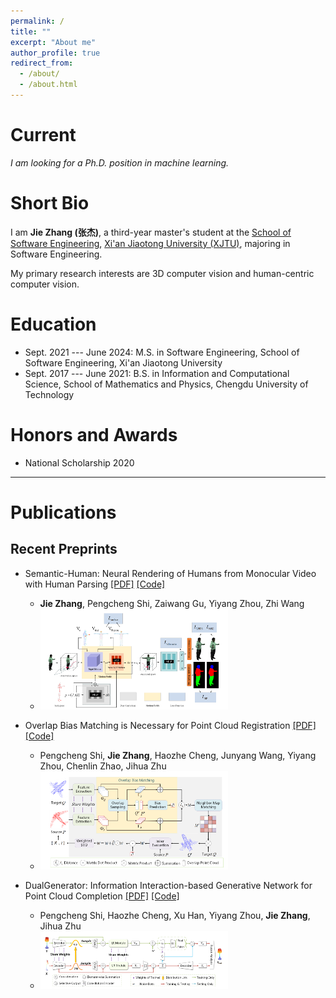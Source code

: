 ```yaml
---
permalink: /
title: ""
excerpt: "About me"
author_profile: true
redirect_from: 
  - /about/
  - /about.html
---
```


Current
===

*I am looking for a Ph.D. position in machine learning.*


Short Bio
===

I am **Jie Zhang (张杰)**, a third-year master's student at the [School of Software Engineering](http://se.xjtu.edu.cn/), [Xi'an Jiaotong University (XJTU)](http://www.xjtu.edu.cn/), majoring in Software Engineering. 

My primary research interests are 3D computer vision and human-centric computer vision.


Education
===
* Sept. 2021 --- June 2024: M.S. in Software Engineering, School of Software Engineering, Xi'an Jiaotong University
* Sept. 2017 --- June 2021: B.S. in Information and Computational Science, School of Mathematics and Physics, Chengdu University of Technology

Honors and Awards
===
* National Scholarship     2020
<!-- * Outstanding Undergraduate Scholarship, Gold award    **Top 3%**     2020  -->


<!-- Activities
===
* TA in *Mathematical Analysis B*, 2021 Fall
* Editor of the Wechat account of School of Gifted Young, USTC
* Member of School of Gifted Young Student Union
* Attendee of ACM TURC 2021, Hefei, China -->


<script>
document.write("Last modifid at: "+document.lastModified+"" )
</script>

---

Publications
===

## Recent Preprints

* Semantic-Human: Neural Rendering of Humans from Monocular Video with Human Parsing [[PDF]](https://arxiv.org/pdf/2308.09894.pdf) [[Code]](https://arxiv.org/pdf/2308.09894.pdf)
  * **Jie Zhang**, Pengcheng Shi, Zaiwang Gu, Yiyang Zhou, Zhi Wang
  * ![Overview](./../images/paper/semantichuman.png)

* Overlap Bias Matching is Necessary for Point Cloud Registration [[PDF]](https://arxiv.org/abs/2308.09364) [[Code]](https://arxiv.org/abs/2308.09364)
  * Pengcheng Shi, **Jie Zhang**, Haozhe Cheng, Junyang Wang, Yiyang Zhou, Chenlin Zhao, Jihua Zhu
  * ![Overview](./../images/paper/overla.png)

* DualGenerator: Information Interaction-based Generative Network for Point Cloud Completion [[PDF]](https://arxiv.org/pdf/2305.09132.pdf) [[Code]](https://arxiv.org/pdf/2305.09132.pdf)
  * Pengcheng Shi, Haozhe Cheng, Xu Han, Yiyang Zhou, **Jie Zhang**, Jihua Zhu
  * ![Overview](./../images/paper/DualGenerator.png)
